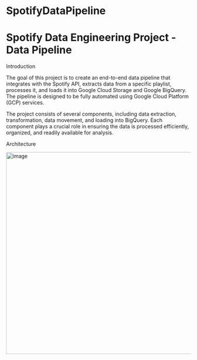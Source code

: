 # SpotifyDataPipeline
# Spotify Data Engineering Project - Data Pipeline

Introduction

The goal of this project is to create an end-to-end data pipeline that integrates with the Spotify API, extracts data from a specific playlist, processes it, and loads it into Google Cloud Storage and Google BigQuery. The pipeline is designed to be fully automated using Google Cloud Platform (GCP) services.

The project consists of several components, including data extraction, transformation, data movement, and loading into BigQuery. Each component plays a crucial role in ensuring the data is processed efficiently, organized, and readily available for analysis.

Architecture

<img width="551" alt="image" src="https://github.com/salmah52/SpotifyDataPipeline/assets/44398948/5c48294e-e06e-4cc9-9d8f-ea9d5a94452a">

